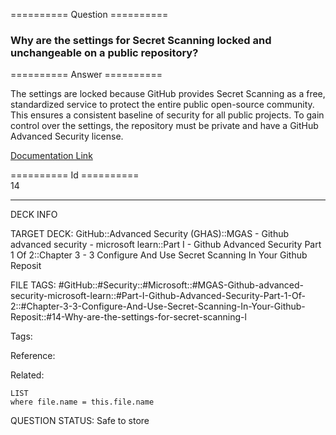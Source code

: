 ========== Question ==========  

### Why are the settings for Secret Scanning locked and unchangeable on a public repository?  

========== Answer ==========  

The settings are locked because GitHub provides Secret Scanning as a free, standardized service to protect the entire public open-source community. This ensures a consistent baseline of security for all public projects. To gain control over the settings, the repository must be private and have a GitHub Advanced Security license.

[Documentation Link](https://learn.microsoft.com/en-us/training/modules/configure-use-secret-scanning-github-repository/3-configure-secret-scanning)

========== Id ==========  
14

---

DECK INFO

TARGET DECK: GitHub::Advanced Security (GHAS)::MGAS - Github advanced security - microsoft learn::Part I - Github Advanced Security Part 1 Of 2::Chapter 3 - 3 Configure And Use Secret Scanning In Your Github Reposit

FILE TAGS: #GitHub::#Security::#Microsoft::#MGAS-Github-advanced-security-microsoft-learn::#Part-I-Github-Advanced-Security-Part-1-Of-2::#Chapter-3-3-Configure-And-Use-Secret-Scanning-In-Your-Github-Reposit::#14-Why-are-the-settings-for-secret-scanning-l

Tags:

Reference:

Related:

```dataview
LIST
where file.name = this.file.name
```

QUESTION STATUS: Safe to store
